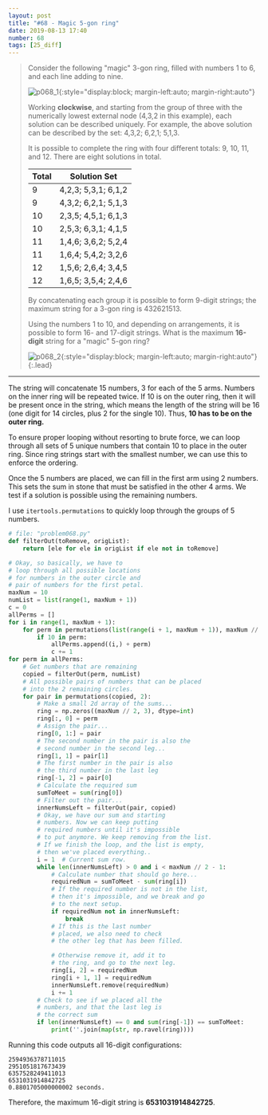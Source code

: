```yaml
---
layout: post
title: "#68 - Magic 5-gon ring"
date: 2019-08-13 17:40
number: 68
tags: [25_diff]
---
```

> Consider the following "magic" 3-gon ring, filled with numbers 1 to 6, and each line adding to nine.
>
> ![p068_1](/assets/img/project_euler/p068_1.png){:style="display:block; margin-left:auto; margin-right:auto"}
> 
> Working **clockwise**, and starting from the group of three with the numerically lowest external node (4,3,2 in this example), each solution can be described uniquely. For example, the above solution can be described by the set: 4,3,2; 6,2,1; 5,1,3.
>
> It is possible to complete the ring with four different totals: 9, 10, 11, and 12. There are eight solutions in total.
>
> | Total | Solution Set        |
> | ----- | ------------------- |
> | 9     | 4,2,3; 5,3,1; 6,1,2 |
> | 9     | 4,3,2; 6,2,1; 5,1,3 |
> | 10    | 2,3,5; 4,5,1; 6,1,3 |
> | 10    | 2,5,3; 6,3,1; 4,1,5 |
> | 11    | 1,4,6; 3,6,2; 5,2,4 |
> | 11    | 1,6,4; 5,4,2; 3,2,6 |
> | 12    | 1,5,6; 2,6,4; 3,4,5 |
> | 12    | 1,6,5; 3,5,4; 2,4,6 |
>
> By concatenating each group it is possible to form 9-digit strings; the maximum string for a 3-gon ring is 432621513.
>
> Using the numbers 1 to 10, and depending on arrangements, it is possible to form 16- and 17-digit strings. What is the maximum **16-digit** string for a "magic" 5-gon ring?
> 
> ![p068_2](/assets/img/project_euler/p068_2.png){:style="display:block; margin-left:auto; margin-right:auto"}
{:.lead}
* * *

The string will concatenate 15 numbers, 3 for each of the 5 arms. Numbers on the inner ring will be repeated twice. If 10 is on the outer ring, then it will be present once in the string, which means the length of the string will be 16 (one digit for 14 circles, plus 2 for the single 10). Thus, **10 has to be on the outer ring.**

To ensure proper looping without resorting to brute force, we can loop through all sets of 5 unique numbers that contain 10 to place in the outer ring. Since ring strings start with the smallest number, we can use this to enforce the ordering.

Once the 5 numbers are placed, we can fill in the first arm using 2 numbers. This sets the sum in stone that must be satisfied in the other 4 arms. We test if a solution is possible using the remaining numbers.

I use `itertools.permutations` to quickly loop through the groups of 5 numbers.
```python
# file: "problem068.py"
def filterOut(toRemove, origList):
    return [ele for ele in origList if ele not in toRemove]

# Okay, so basically, we have to
# loop through all possible locations
# for numbers in the outer circle and
# pair of numbers for the first petal.
maxNum = 10
numList = list(range(1, maxNum + 1))
c = 0
allPerms = []
for i in range(1, maxNum + 1):
    for perm in permutations(list(range(i + 1, maxNum + 1)), maxNum // 2 - 1):
        if 10 in perm:
            allPerms.append((i,) + perm)
            c += 1
for perm in allPerms:
    # Get numbers that are remaining
    copied = filterOut(perm, numList)
    # All possible pairs of numbers that can be placed
    # into the 2 remaining circles.
    for pair in permutations(copied, 2):
        # Make a small 2d array of the sums...
        ring = np.zeros((maxNum // 2, 3), dtype=int)
        ring[:, 0] = perm
        # Assign the pair...
        ring[0, 1:] = pair
        # The second number in the pair is also the
        # second number in the second leg...
        ring[1, 1] = pair[1]
        # The first number in the pair is also
        # the third number in the last leg
        ring[-1, 2] = pair[0]
        # Calculate the required sum
        sumToMeet = sum(ring[0])
        # Filter out the pair...
        innerNumsLeft = filterOut(pair, copied)
        # Okay, we have our sum and starting
        # numbers. Now we can keep putting
        # required numbers until it's impossible
        # to put anymore. We keep removing from the list.
        # If we finish the loop, and the list is empty,
        # then we've placed everything..
        i = 1  # Current sum row.
        while len(innerNumsLeft) > 0 and i < maxNum // 2 - 1:
            # Calculate number that should go here...
            requiredNum = sumToMeet - sum(ring[i])
            # If the required number is not in the list,
            # then it's impossible, and we break and go
            # to the next setup.
            if requiredNum not in innerNumsLeft:
                break
            # If this is the last number
            # placed, we also need to check
            # the other leg that has been filled.

            # Otherwise remove it, add it to
            # the ring, and go to the next leg.
            ring[i, 2] = requiredNum
            ring[i + 1, 1] = requiredNum
            innerNumsLeft.remove(requiredNum)
            i += 1
        # Check to see if we placed all the
        # numbers, and that the last leg is
        # the correct sum
        if len(innerNumsLeft) == 0 and sum(ring[-1]) == sumToMeet:
            print(''.join(map(str, np.ravel(ring))))
```
Running this code outputs all 16-digit configurations:
```
2594936378711015
2951051817673439
6357528249411013
6531031914842725
0.8801705000000002 seconds.
```
Therefore, the maximum 16-digit string is **6531031914842725**.